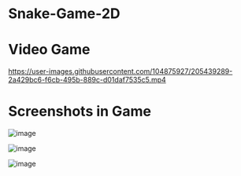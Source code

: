 # Snake-Game-2D
 

# Video Game

https://user-images.githubusercontent.com/104875927/205439289-2a429bc6-f6cb-495b-889c-d01daf7535c5.mp4


# Screenshots in Game

![image](https://user-images.githubusercontent.com/104875927/205439254-f5b4d43a-f8a5-4800-95aa-4a9e6f72faa1.png)


![image](https://user-images.githubusercontent.com/104875927/205439267-cc55e658-da2b-4511-9f32-8189b89fca42.png)


![image](https://user-images.githubusercontent.com/104875927/205439462-8d59eb0e-6340-439b-aa89-e08da0899acd.png)


